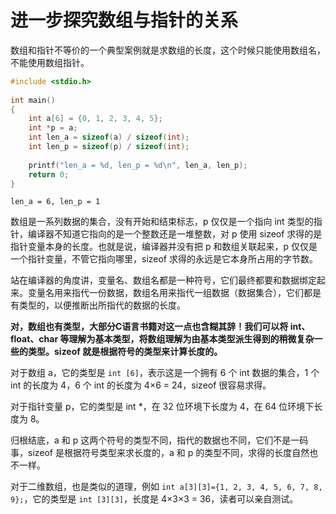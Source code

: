# 进一步探究数组与指针的关系

数组和指针不等价的一个典型案例就是求数组的长度，这个时候只能使用数组名，不能使用数组指针。

```c
#include <stdio.h>
 
int main()
{
    int a[6] = {0, 1, 2, 3, 4, 5};
    int *p = a;
    int len_a = sizeof(a) / sizeof(int);
    int len_p = sizeof(p) / sizeof(int);
 
    printf("len_a = %d, len_p = %d\n", len_a, len_p);
    return 0;
}
```

```
len_a = 6, len_p = 1
```

数组是一系列数据的集合，没有开始和结束标志，p 仅仅是一个指向 int 类型的指针，编译器不知道它指向的是一个整数还是一堆整数，对 p 使用 sizeof 求得的是指针变量本身的长度。也就是说，编译器并没有把 p 和数组关联起来，p 仅仅是一个指针变量，不管它指向哪里，sizeof 求得的永远是它本身所占用的字节数。

站在编译器的角度讲，变量名、数组名都是一种符号，它们最终都要和数据绑定起来。变量名用来指代一份数据，数组名用来指代一组数据（数据集合），它们都是有类型的，以便推断出所指代的数据的长度。

**对，数组也有类型，大部分C语言书籍对这一点也含糊其辞！我们可以将 int、float、char 等理解为基本类型，将数组理解为由基本类型派生得到的稍微复杂一些的类型。sizeof 就是根据符号的类型来计算长度的。**

对于数组 a，它的类型是 `int [6]`，表示这是一个拥有 6 个 int 数据的集合，1 个 int 的长度为 4，6 个 int 的长度为 4×6 = 24，sizeof 很容易求得。

对于指针变量 p，它的类型是 int *，在 32 位环境下长度为 4，在 64 位环境下长度为 8。

归根结底，a 和 p 这两个符号的类型不同，指代的数据也不同，它们不是一码事，sizeof 是根据符号类型来求长度的，a 和 p 的类型不同，求得的长度自然也不一样。

对于二维数组，也是类似的道理，例如 `int a[3][3]={1, 2, 3, 4, 5, 6, 7, 8, 9};`，它的类型是 `int [3][3]`，长度是 4×3×3 = 36，读者可以亲自测试。
